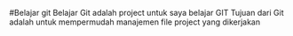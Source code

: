 #Belajar git
Belajar Git adalah project untuk saya belajar GIT
Tujuan dari Git adalah untuk mempermudah manajemen file project yang dikerjakan
